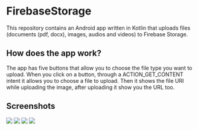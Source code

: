 # FirebaseStorage
This repository contains an Android app written in Kotlin that uploads files (documents (pdf, docx), images, audios and videos) to Firebase Storage.

## How does the app work?
The app has five buttons that allow you to choose the file type you want to upload.
When you click on a button, through a ACTION_GET_CONTENT intent it allows you to choose a file to upload.
Then it shows the file URI while uploading the image, after uploading it show you the URL too.

## Screenshots
![](https://github.com/callebdev/FirebaseStorage/blob/master/ScreenshotsFirebaseStorage/Screenshot_20200318-212427.png)
![](https://github.com/callebdev/FirebaseStorage/blob/master/ScreenshotsFirebaseStorage/Screenshot_20200318-212452.png)
![](https://github.com/callebdev/FirebaseStorage/blob/master/ScreenshotsFirebaseStorage/Screenshot_20200318-212514.png)
![](https://github.com/callebdev/FirebaseStorage/blob/master/ScreenshotsFirebaseStorage/Screenshot_20200318-212519.png)
